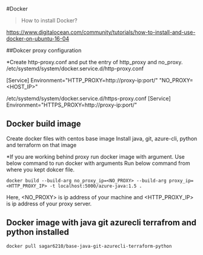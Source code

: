 #Docker

> How to install Docker?

https://www.digitalocean.com/community/tutorials/how-to-install-and-use-docker-on-ubuntu-16-04

##Dokcer proxy configuration

*Create http-proxy.conf and put the entry of http_proxy and no_proxy.
/etc/systemd/system/docker.service.d/http-proxy.conf

[Service]
Environment="HTTP_PROXY=http://proxy-ip:port/" "NO_PROXY=<HOST_IP>"

/etc/systemd/system/docker.service.d/https-proxy.conf
[Service]
Environment="HTTPS_PROXY=http://proxy-ip:port/"


## Docker build image
Create docker files with centos base image
Install java, git, azure-cli, python and terraform on that image

*If you are working behind proxy run docker image with argument. Use below command to run docker with arguments 
Run below command from where you kept dokcer file.

`docker build --build-arg no_proxy_ip=<NO_PROXY> --build-arg proxy_ip=<HTTP_PROXY_IP> -t localhost:5000/azure-java:1.5 .`

Here, <NO_PROXY> is ip address of your machine and <HTTP_PROXY_IP> is ip address of your proxy server.


## Docker image with java git azurecli terrafrom and python installed 

`docker pull sagar6210/base-java-git-azurecli-terraform-python`
